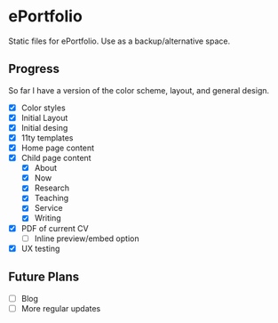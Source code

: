 # ePortfolio
Static files for ePortfolio. Use as a backup/alternative space.

## Progress
So far I have a version of the color scheme, layout, and general design.

- [x] Color styles
- [x] Initial Layout
- [x] Initial desing
- [x] 11ty templates
- [x] Home page content
- [x] Child page content
  - [x] About
  - [x] Now
  - [x] Research
  - [x] Teaching
  - [x] Service
  - [x] Writing
- [x] PDF of current CV
  - [ ] Inline preview/embed option
- [X] UX testing

## Future Plans  
- [ ] Blog
- [ ] More regular updates
